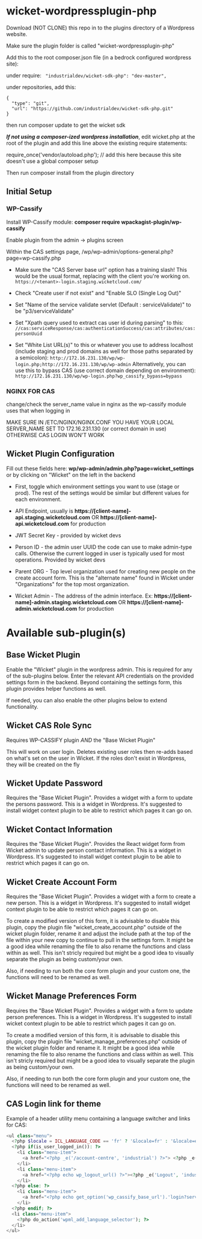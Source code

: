 # wicket-wordpressplugin-php

Download (NOT CLONE) this repo in to the plugins directory of a Wordpress website.

Make sure the plugin folder is called "wicket-wordpressplugin-php"

Add this to the root composer.json file (in a bedrock configured wordpress site):

under require:
` "industrialdev/wicket-sdk-php": "dev-master",`

under repositories, add this:
```
{
  "type": "git",
  "url": "https://github.com/industrialdev/wicket-sdk-php.git"
}
```

then run composer update to get the wicket sdk

*__If not using a composer-ized wordpress installation__*, edit wicket.php at the root of the plugin and add this line above the existing require statements:

require_once('vendor/autoload.php'); // add this here because this site doesn't use a global composer setup

Then run composer install from the plugin directory

## Initial Setup


### WP-Cassify
Install WP-Cassify module: **composer require wpackagist-plugin/wp-cassify**

Enable plugin from the admin -> plugins screen

Within the CAS settings page, /wp/wp-admin/options-general.php?page=wp-cassify.php
 - Make sure the "CAS Server base url" option has a training slash! This would be the usual format, replacing <tenant> with the client you're working on.
  ```https://<tenant>-login.staging.wicketcloud.com/```

 - Check "Create user if not exist" and "Enable SLO (Single Log Out)"
 - Set "Name of the service validate servlet (Default : serviceValidate)" to be "p3/serviceValidate"
 - Set "Xpath query used to extract cas user id during parsing" to this:
   ```//cas:serviceResponse/cas:authenticationSuccess/cas:attributes/cas:personUuid```

 - Set "White List URL(s)" to this or whatever you use to address localhost (include staging and prod domains as well for those paths separated by a semicolon):
   ```http://172.16.231.130/wp/wp-login.php;http://172.16.231.130/wp/wp-admin```
   Alternatively, you can use this to bypass CAS (use correct domain depending on environment):
   ```http://172.16.231.130/wp/wp-login.php?wp_cassify_bypass=bypass```

  ### NGINX FOR CAS
  change/check the server_name value in nginx as the wp-cassify module uses that when logging in
  
  MAKE SURE IN /ETC/NGINX/NGINX.CONF YOU HAVE YOUR LOCAL SERVER_NAME SET TO 172.16.231.130 (or correct domain in use) OTHERWISE CAS LOGIN WON'T WORK

  
  
## Wicket Plugin Configuration

Fill out these fields here: **wp/wp-admin/admin.php?page=wicket_settings** or by clicking on "Wicket" on the left in the backend
 - First, toggle which environment settings you want to use (stage or prod). The rest of the settings would be similar but different values for each environment.
  
 - API Endpoint, usually is **https://[client-name]-api.staging.wicketcloud.com** OR **https://[client-name]-api.wicketcloud.com** for production
 
 - JWT Secret Key - provided by wicket devs
 
 - Person ID - the admin user UUID the code can use to make admin-type calls. Otherwise the current logged in user is typically used for most operations. Provided by wicket devs
 
 - Parent ORG - Top level organization used for creating new people on the create account form. This is the "alternate name" found in Wicket under "Organizations" for the top most organization. 
 
 - Wicket Admin - The address of the admin interface. Ex: **https://[client-name]-admin.staging.wicketcloud.com** OR **https://[client-name]-admin.wicketcloud.com** for production


# Available sub-plugin(s)

## Base Wicket Plugin
Enable the "Wicket" plugin in the wordpress admin. This is required for any of the sub-plugins below. Enter the relevant API credentials on the provided settings form in the backend. Beyond containing the settings form, this plugin provides helper functions as well.

If needed, you can also enable the other plugins below to extend functionality.

## Wicket CAS Role Sync

Requires WP-CASSIFY plugin *AND* the "Base Wicket Plugin"

This will work on user login. Deletes existing user roles then re-adds based on what's set on the user in Wicket. If the roles don't exist in
Wordpress, they will be created on the fly

## Wicket Update Password

Requires the "Base Wicket Plugin". Provides a widget with a form to update the persons password. This is a widget in Wordpress. It's suggested to install widget context plugin to be able to restrict which pages it can go on.

## Wicket Contact Information

Requires the "Base Wicket Plugin". Provides the React widget form from Wicket admin to update person contact information. This is a widget in Wordpress. It's suggested to install widget context plugin to be able to restrict which pages it can go on.

## Wicket Create Account Form

Requires the "Base Wicket Plugin". Provides a widget with a form to create a new person. This is a widget in Wordpress. It's suggested to install widget context plugin to be able to restrict which pages it can go on. 

To create a modified version of this form, it is advisable to disable this plugin, copy the plugin file "wicket_create_account.php" outside of the wicket plugin folder, rename it and adjust the include path at the top of the file within your new copy to continue to pull in the settings form. It might be a good idea while renaming the file to also rename the functions and class within as well. This isn't stricly required but might be a good idea to visually separate the plugin as being custom/your own. 

Also, if needing to run both the core form plugin and your custom one, the functions will need to be renamed as well.

## Wicket Manage Preferences Form

Requires the "Base Wicket Plugin". Provides a widget with a form to update person preferences. This is a widget in Wordpress. It's suggested to install wicket context plugin to be able to restrict which pages it can go on. 

To create a modified version of this form, it is advisable to disable this plugin, copy the plugin file "wicket_manage_preferences.php" outside of the wicket plugin folder and rename it. It might be a good idea while renaming the file to also rename the functions and class within as well. This isn't stricly required but might be a good idea to visually separate the plugin as being custom/your own. 

Also, if needing to run both the core form plugin and your custom one, the functions will need to be renamed as well.


## CAS Login link for theme

Example of a header utility menu containing a language switcher and links for CAS:

```php
<ul class="menu">
  <?php $locale = ICL_LANGUAGE_CODE == 'fr' ? '&locale=fr' : '&locale=en'; ?>
  <?php if(is_user_logged_in()): ?>
    <li class="menu-item">
      <a href="<?php _e('/account-centre', 'industrial') ?>"> <?php _e('My Account', 'industrial') ?></a>
    </li>
    <li class="menu-item">
      <a href="<?php echo wp_logout_url() ?>"><?php _e('Logout', 'industrial') ?></a>
    </li>
  <?php else: ?>
    <li class="menu-item">
      <a href="<?php echo get_option('wp_cassify_base_url').'login?service='.home_url($wp->request).'/'.$locale ?>"><?php _e('Login', 'industrial') ?></a>
    </li>
  <?php endif; ?>
  <li class="menu-item">
    <?php do_action('wpml_add_language_selector'); ?>
  </li>
</ul>
```

